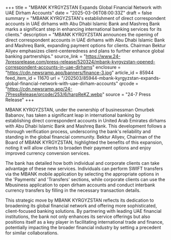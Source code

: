 +++
title = "MBANK KYRGYZSTAN Expands Global Financial Network with UAE Dirham Accounts"
date = "2025-03-06T08:00:33Z"
draft = false
summary = "MBANK KYRGYZSTAN's establishment of direct correspondent accounts in UAE dirhams with Abu Dhabi Islamic Bank and Mashreq Bank marks a significant step in enhancing international banking services for its clients."
description = "MBANK KYRGYZSTAN announces the opening of direct correspondent accounts in UAE dirhams with Abu Dhabi Islamic Bank and Mashreq Bank, expanding payment options for clients. Chairman Bektur Aliyev emphasizes client-centeredness and plans to further enhance global banking partnerships."
source_link = "https://www.24-7pressrelease.com/press-release/520324/mbank-kyrgyzstan-opened-correspondent-accounts-in-uae-dirhams"
enclosure = "https://cdn.newsramp.app/banners/finance-3.jpg"
article_id = 85944
feed_item_id = 11670
url = "/202503/85944-mbank-kyrgyzstan-expands-global-financial-network-with-uae-dirham-accounts"
qrcode = "https://cdn.newsramp.app/24-7PressRelease/qrcode/253/6/harpReKZ.webp"
source = "24-7 Press Release"
+++

<p>MBANK KYRGYZSTAN, under the ownership of businessman Omurbek Babanov, has taken a significant leap in international banking by establishing direct correspondent accounts in United Arab Emirates dirhams with Abu Dhabi Islamic Bank and Mashreq Bank. This development follows a thorough verification process, underscoring the bank's reliability and standing in the global financial community. Bektur Aliyev, Chairman of the Board of MBANK KYRGYZSTAN, highlighted the benefits of this expansion, noting it will allow clients to broaden their payment options and enjoy improved currency conversion services.</p><p>The bank has detailed how both individual and corporate clients can take advantage of these new services. Individuals can perform SWIFT transfers via the MBANK mobile application by selecting the appropriate options in the 'Payments' and 'Transfers' sections, while corporate clients can use the Mbusiness application to open dirham accounts and conduct interbank currency transfers by filling in the necessary transaction details.</p><p>This strategic move by MBANK KYRGYZSTAN reflects its dedication to broadening its global financial network and offering more sophisticated, client-focused banking solutions. By partnering with leading UAE financial institutions, the bank not only enhances its service offerings but also positions itself as a key player in facilitating international trade and finance, potentially impacting the broader financial industry by setting a precedent for similar collaborations.</p>